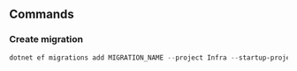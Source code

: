 ## Commands

### Create migration
```powershell
dotnet ef migrations add MIGRATION_NAME --project Infra --startup-project Api  
```